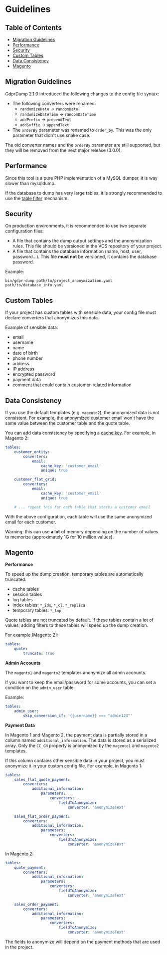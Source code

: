 # Guidelines

## Table of Contents

- [Migration Guidelines](#user-content-migration-guidelines)
- [Performance](#user-content-performance)
- [Security](#user-content-security)
- [Custom Tables](#user-content-custom-tables)
- [Data Consistency](#user-content-data-consistency)
- [Magento](#user-content-magento)

## Migration Guidelines

GdprDump 2.1.0 introduced the following changes to the config file syntax:

- The following converters were renamed:
    - `randomizeDate` -> `randomDate`
    - `randomizeDateTime` -> `randomDateTime`
    - `addPrefix` -> `prependText`
    - `addSuffix` -> `appendText`
- The `orderBy` parameter was renamed to `order_by`.
  This was the only parameter that didn't use snake case.

The old converter names and the `orderBy` parameter are still supported, but they will be removed from the next major release (3.0.0).

## Performance

Since this tool is a pure PHP implementation of a MySQL dumper, it is way slower than mysqldump.

If the database to dump has very large tables, it is strongly recommended to use the [table filter](01-configuration.md#user-content-filtering-values) mechanism.

## Security

On production environments, it is recommended to use two separate configuration files:

- A file that contains the dump output settings and the anonymization rules.
  This file should be versioned in the VCS repository of your project.
- A file that contains the database information (name, host, user, password...).
  This file **must not** be versioned, it contains the database password.

Example:

```
bin/gdpr-dump path/to/project_anonymization.yaml path/to/database_info.yaml
```

## Custom Tables

If your project has custom tables with sensible data, your config file must declare converters that anonymizes this data.

Example of sensible data:

- email
- username
- name
- date of birth
- phone number
- address
- IP address
- encrypted password
- payment data
- comment that could contain customer-related information

## Data Consistency

If you use the default templates (e.g. `magento2`), the anonymized data is not consistent.
For example, the anonymized customer email won't have the same value between the customer table and the quote table.

You can add data consistency by specifying a [cache key](01-configuration.md#user-content-sharing-converter-results).
For example, in Magento 2:

```yaml
tables:
    customer_entity:
        converters:
            email:
                cache_key: 'customer_email'
                unique: true

    customer_flat_grid:
        converters:
            email:
                cache_key: 'customer_email'
                unique: true

    # ... repeat this for each table that stores a customer email
```

With the above configuration, each table will use the same anonymized email for each customer.

Warning: this can use **a lot** of memory depending on the number of values to memorize (approximately 1G for 10 million values).

## Magento

**Performance**

To speed up the dump creation, temporary tables are automatically truncated:

- cache tables
- session tables
- log tables
- index tables: `*_idx`, `*_cl`, `*_replica`
- temporary tables: `*_tmp`

Quote tables are not truncated by default.
If these tables contain a lot of values, adding filters to these tables will speed up the dump creation.

For example (Magento 2):

```yaml
tables:
    quote:
        truncate: true
```

**Admin Accounts**

The `magento1` and `magento2` templates anonymize all admin accounts.

If you want to keep the email/password for some accounts, you can set a condition on the `admin_user` table.

Example:

```yaml
tables:
    admin_user:
        skip_conversion_if: '{{username}} === "admin123"'
```

**Payment Data**

In Magento 1 and Magento 2, the payment data is partially stored in a column named `additional_information`.
The data is stored as a serialized array.
Only the `CC_CN` property is anonymized by the `magento1` and `magento2` templates.

If this column contains other sensible data in your project, you must anonymize it in your custom config file.
For example, in Magento 1:

```yaml
tables:
    sales_flat_quote_payment:
        converters:
            additional_information:
                parameters:
                    converters:
                        fieldToAnonymize:
                            converter: 'anonymizeText'

    sales_flat_order_payment:
        converters:
            additional_information:
                parameters:
                    converters:
                        fieldToAnonymize:
                            converter: 'anonymizeText'
```

In Magento 2:

```yaml
tables:
    quote_payment:
        converters:
            additional_information:
                parameters:
                    converters:
                        fieldToAnonymize:
                            converter: 'anonymizeText'

    sales_order_payment:
        converters:
            additional_information:
                parameters:
                    converters:
                        fieldToAnonymize:
                            converter: 'anonymizeText'
```

The fields to anonymize will depend on the payment methods that are used in the project.
